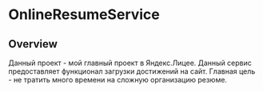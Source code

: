 # OnlineResumeService
## Overview
Данный проект - мой главный проект в Яндекс.Лицее. 
Данный сервис предоставляет функционал загрузки достижений на сайт. 
Главная цель - не тратить много времени на сложную организацию резюме.
